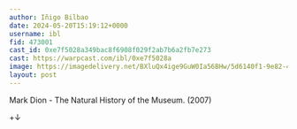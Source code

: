 ```yaml
---
author: Iñigo Bilbao
date: 2024-05-20T15:19:12+0000
username: ibl
fid: 473001
cast_id: 0xe7f5028a349bac8f6908f029f2ab7b6a2fb7e273
cast: https://warpcast.com/ibl/0xe7f5028a
image: https://imagedelivery.net/BXluQx4ige9GuW0Ia56BHw/5d6140f1-9e82-47e2-baf1-eff6afc45000/original
layout: post
---
```

Mark Dion - The Natural History of the Museum. (2007)  
  
+↓  

<img src='https://imagedelivery.net/BXluQx4ige9GuW0Ia56BHw/5d6140f1-9e82-47e2-baf1-eff6afc45000/original' alt='' referrerpolicy='no-referrer'/>